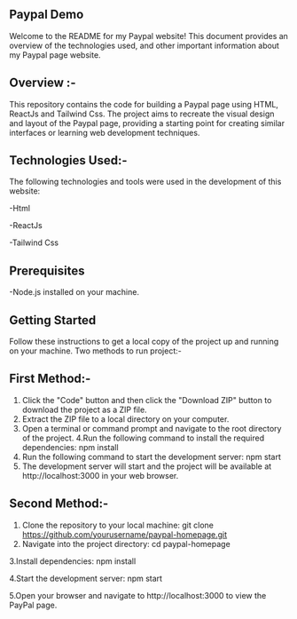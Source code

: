 ## Paypal Demo
Welcome to the README for my Paypal website! This document provides an overview of the technologies used, and other important information about my Paypal page website.

## Overview :-
This repository contains the code for building a Paypal page using HTML, ReactJs and Tailwind Css. The project aims to recreate the visual design and layout of the Paypal page, providing a starting point for creating similar interfaces or learning web development techniques.

## Technologies Used:-
The following technologies and tools were used in the development of this website:

-Html

-ReactJs

-Tailwind Css

## Prerequisites
-Node.js installed on your machine.

## Getting Started
Follow these instructions to get a local copy of the project up and running on your machine.
Two methods to run project:-
 ## First Method:-
 1. Click the "Code" button and then click the "Download ZIP" button to download the project as a ZIP file.
 2. Extract the ZIP file to a local directory on your computer.
 3. Open a terminal or command prompt and navigate to the root directory of the project.
 4.Run the following command to install the required dependencies:  npm install
 5. Run the following command to start the development server: npm start
 6. The development server will start and the project will be available at http://localhost:3000 in your web browser.

 ## Second Method:-
 1. Clone the repository to your local machine:
    git clone https://github.com/yourusername/paypal-homepage.git
 2. Navigate into the project directory:
    cd paypal-homepage
    
 3.Install dependencies:
   npm install
   
 4.Start the development server:
   npm start
   
 5.Open your browser and navigate to http://localhost:3000 to view the PayPal page.







